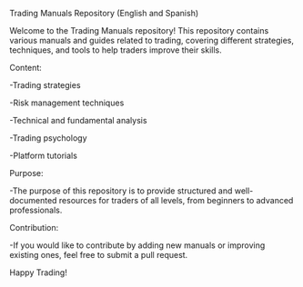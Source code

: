Trading Manuals Repository (English and Spanish)

Welcome to the Trading Manuals repository! This repository contains various manuals and guides related to trading, covering different strategies, techniques, and tools to help traders improve their skills.

Content:

  -Trading strategies

  -Risk management techniques

  -Technical and fundamental analysis

  -Trading psychology

  -Platform tutorials

Purpose:

  -The purpose of this repository is to provide structured and well-documented resources for traders of all levels, from beginners to advanced professionals.

Contribution:

  -If you would like to contribute by adding new manuals or improving existing ones, feel free to submit a pull request.

Happy Trading!


